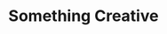 ---
pid: FS215
title: Something Creative
location_transcription: "?"
zipcode: 
outside_phl: 
neighborhood: 
age: '19'
age_range: 13-19
instagram: 
image_file_name: FS_215.jpg
proposal_transcription: Signature wall where anyone can just sign their name.
topic: Unknown
topic_summary: '0'
type: 2D,Interactive,Mural,Graffiti
keywords_other: 
credit: Jane D
image_labels: 
twitter: 
facebook: 
permalink: "/monuments/fs215/"
layout: item-page
---